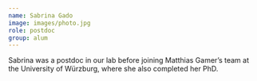 ```yaml
---
name: Sabrina Gado
image: images/photo.jpg
role: postdoc
group: alum
---
```


Sabrina was a postdoc in our lab before joining Matthias Gamer’s team at the University of Würzburg, where she also completed her PhD.

